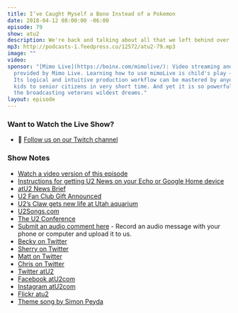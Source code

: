 ```yaml
---
title: I’ve Caught Myself a Bono Instead of a Pokemon
date: 2018-04-12 08:00:00 -06:00
episode: 79
show: atu2
description: We're back and talking about all that we left behind over the last 3 months since we last recorded.
mp3: http://podcasts-1.feedpress.co/12572/atu2-79.mp3
image: ""
video:
sponsor: "[Mimo Live](https://boinx.com/mimolive/): Video streaming and production
  provided by Mimo Live. Learning how to use mimoLive is child's play – literally.
  Its logical and intuitive production workflow can be mastered by anyone from school
  kids to senior citizens in very short time. And yet it is so powerful, it also satisfies
  the broadcasting veterans wildest dreams."
layout: episode
---
```


### Want to Watch the Live Show?

* 💙 [Follow us on our Twitch channel](https://www.twitch.tv/goodstuff_fm)

### Show Notes

* [Watch a video version of this episode](https://www.youtube.com/watch?v=fhx1dZuUo-E)
* [Instructions for getting U2 News on your Echo or Google Home device](https://www.atu2.com/news/new-get-u2-news-via-amazon-echo-google-home-and-siri-devices.html)
* [atU2 News Brief](https://anchor.fm/atu2)
* [U2 Fan Club Gift Announced](https://www.atu2.com/news/new-u2-fan-club-gift-announced-for-2018.html)
* [U2’s Claw gets new life at Utah aquarium](https://www.atu2.com/news/u2-claw-gets-new-life-at-utah-aquarium.html)
* [U2Songs.com](http://www.u2songs.com)
* [The U2 Conference](http://u2conference.com)
* [Submit an audio comment here](https://www.dropbox.com/request/GA6MTwhVo618jrGPyDuE) - Record an audio message with your phone or computer and upload it to us.
* [Becky on Twitter](https://twitter.com/bmyers)
* [Sherry on Twitter](https://twitter.com/atu2comsherry)
* [Matt on Twitter](https://twitter.com/mattmcgee)
* [Chris on Twitter](https://twitter.com/iChris)
* [Twitter atU2](https://twitter.com/atu2)
* [Facebook atU2com](https://www.facebook.com/atu2com)
* [Instagram atU2com](https://www.instagram.com/atu2com/)
* [Flickr atu2](https://www.flickr.com/photos/atu2com/)
* [Theme song by Simon Peyda](https://simonpeyda.wordpress.com/2016/04/06/how-to-dismantle-a-sirens-song-the-making-of-a-podcast-theme/)
